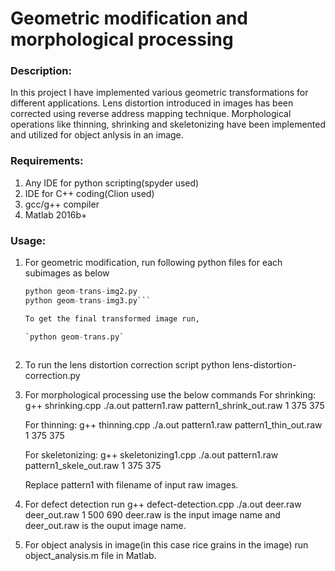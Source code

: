 # Geometric modification and morphological processing
### Description: 
In this project I have implemented various geometric transformations for different applications. Lens distortion introduced in images has been corrected using reverse address mapping technique. Morphological operations like thinning, shrinking and skeletonizing have been implemented and utilized for object anlysis in an image.

### Requirements:
1) Any IDE for python scripting(spyder used)
2) IDE for C++ coding(Clion used)
3) gcc/g++ compiler
4) Matlab 2016b+

### Usage:
1. For geometric modification, run following python files for each subimages as below

   ```python geom-trans-img1.py
   python geom-trans-img2.py
   python geom-trans-img3.py```

   To get the final transformed image run,
   
   `python geom-trans.py`
  
2. To run the lens distortion correction script
   python lens-distortion-correction.py
  
3. For morphological processing use the below commands
   For shrinking:
   g++ shrinking.cpp
   ./a.out pattern1.raw pattern1_shrink_out.raw 1 375 375
   
   For thinning:
   g++ thinning.cpp
   ./a.out pattern1.raw pattern1_thin_out.raw 1 375 375
   
   For skeletonizing:
   g++ skeletonizing1.cpp
   ./a.out pattern1.raw pattern1_skele_out.raw 1 375 375
   
   Replace pattern1 with filename of input raw images.
   
4. For defect detection run
   g++ defect-detection.cpp
   ./a.out deer.raw deer_out.raw 1 500 690
   deer.raw is the input image name and deer_out.raw is the ouput image name.
   
5. For object analysis in image(in this case rice grains in the image) run object_analysis.m file in Matlab.
   

   
   
